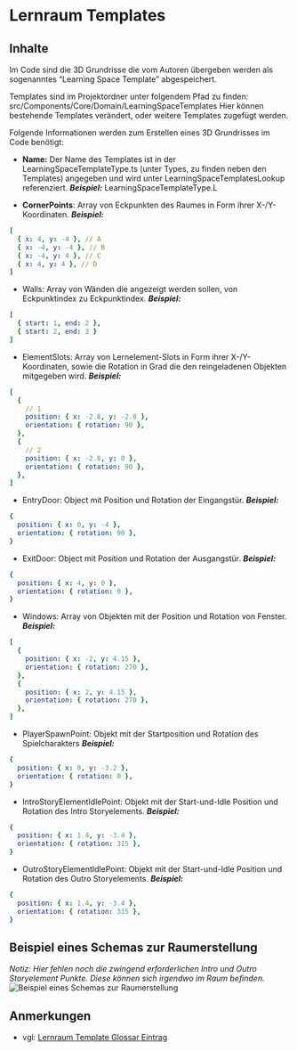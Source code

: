 # Lernraum Templates

## Inhalte
Im Code sind die 3D Grundrisse die vom Autoren übergeben werden als sogenanntes “Learning Space Template” abgespeichert.

Templates sind im Projektordner unter folgendem Pfad zu finden: 
src/Components/Core/Domain/LearningSpaceTemplates
Hier können bestehende Templates verändert, oder weitere Templates zugefügt werden.

Folgende Informationen werden zum Erstellen eines 3D Grundrisses im Code benötigt:

- **Name:** Der Name des Templates ist in der LearningSpaceTemplateType.ts (unter Types, zu finden neben den Templates) angegeben und wird unter LearningSpaceTemplatesLookup referenziert.
***Beispiel:*** LearningSpaceTemplateType.L 

- **CornerPoints**: Array von Eckpunkten des Raumes in Form ihrer X-/Y-Koordinaten.
  ***Beispiel:***
```yaml 
[ 
  { x: 4, y: -4 }, // A
  { x: -4, y: -4 }, // B
  { x: -4, y: 4 }, // C
  { x: 4, y: 4 }, // D
]
``` 

- Walls: Array von Wänden die angezeigt werden sollen, von Eckpunktindex zu Eckpunktindex.
  ***Beispiel:***
```yaml
[
  { start: 1, end: 2 },
  { start: 2, end: 3 }
]
```
- ElementSlots: Array von Lernelement-Slots in Form ihrer X-/Y-Koordinaten, sowie die Rotation in Grad die den reingeladenen Objekten mitgegeben wird.
  ***Beispiel:***
```yaml
[
  {
    // 1
    position: { x: -2.8, y: -2.8 },
    orientation: { rotation: 90 },
  },
  {
    // 2
    position: { x: -2.8, y: 0 },
    orientation: { rotation: 90 },
  },
]
```

- EntryDoor: Object mit Position und Rotation der Eingangstür.
  ***Beispiel:***
```yaml
{
  position: { x: 0, y: -4 },
  orientation: { rotation: 90 },
}
```
- ExitDoor: Object mit Position und Rotation der Ausgangstür.
  ***Beispiel:***
```yaml
{
  position: { x: 4, y: 0 },
  orientation: { rotation: 0 },
}
```
- Windows: Array von Objekten mit der Position und Rotation von Fenster.
  ***Beispiel:***
```yaml
[
  {
    position: { x: -2, y: 4.15 },
    orientation: { rotation: 270 },
  },
  {
    position: { x: 2, y: 4.15 },
    orientation: { rotation: 270 },
  },
]
```
- PlayerSpawnPoint: Objekt mit der Startposition und Rotation des Spielcharakters
  ***Beispiel:***
```yaml
{
  position: { x: 0, y: -3.2 },
  orientation: { rotation: 0 },
}
```
- IntroStoryElementIdlePoint: Objekt mit der Start-und-Idle Position und Rotation des Intro Storyelements.
  ***Beispiel:***
```yaml
{
  position: { x: 1.4, y: -3.4 },
  orientation: { rotation: 315 },
}
```
- OutroStoryElementIdlePoint: Objekt mit der Start-und-Idle Position und Rotation des Outro Storyelements.
  ***Beispiel:***
```yaml
{
  position: { x: 1.4, y: -3.4 },
  orientation: { rotation: 315 },
}
```

## Beispiel eines Schemas zur Raumerstellung
*Notiz: Hier fehlen noch die zwingend erforderlichen Intro und Outro Storyelement Punkte. Diese können sich irgendwo im Raum befinden.*
![Beispiel eines Schemas zur Raumerstellung](imageEngineSampleTemplate.png)
## Anmerkungen

- vgl: [Lernraum Template Glossar Eintrag](Lernraum-Template-GE.md)